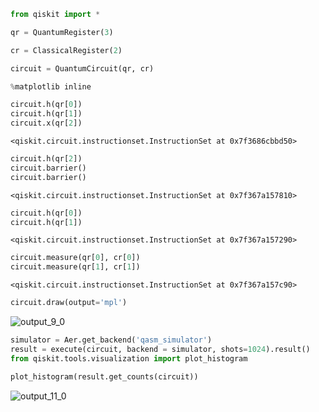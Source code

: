 ```python
from qiskit import *
```


```python
qr = QuantumRegister(3)
```


```python
cr = ClassicalRegister(2)
```


```python
circuit = QuantumCircuit(qr, cr)
```


```python
%matplotlib inline
```


```python
circuit.h(qr[0])
circuit.h(qr[1])
circuit.x(qr[2])
```




    <qiskit.circuit.instructionset.InstructionSet at 0x7f3686cbbd50>




```python
circuit.h(qr[2])
circuit.barrier()
circuit.barrier()
```




    <qiskit.circuit.instructionset.InstructionSet at 0x7f367a157810>




```python
circuit.h(qr[0])
circuit.h(qr[1])
```




    <qiskit.circuit.instructionset.InstructionSet at 0x7f367a157290>




```python
circuit.measure(qr[0], cr[0])
circuit.measure(qr[1], cr[1])
```




    <qiskit.circuit.instructionset.InstructionSet at 0x7f367a157c90>




```python
circuit.draw(output='mpl')
```




![output_9_0](https://user-images.githubusercontent.com/68278907/87566046-bcb2a200-c6c2-11ea-983b-c335cc9f7629.png)




```python
simulator = Aer.get_backend('qasm_simulator')
result = execute(circuit, backend = simulator, shots=1024).result()
from qiskit.tools.visualization import plot_histogram
```


```python
plot_histogram(result.get_counts(circuit))
```



![output_11_0](https://user-images.githubusercontent.com/68278907/87566112-d48a2600-c6c2-11ea-9b36-28fa397314b9.png)





```python

```
